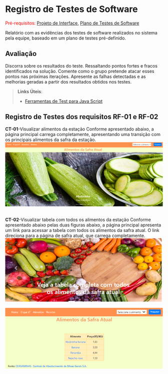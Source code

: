 # Registro de Testes de Software

<span style="color:red">Pré-requisitos: <a href="3-Projeto de Interface.md"> Projeto de Interface</a></span>, <a href="8-Plano de Testes de Software.md"> Plano de Testes de Software</a>

Relatório com as evidências dos testes de software realizados no sistema pela equipe, baseado em um plano de testes pré-definido.

## Avaliação

Discorra sobre os resultados do teste. Ressaltando pontos fortes e fracos identificados na solução. Comente como o grupo pretende atacar esses pontos nas próximas iterações. Apresente as falhas detectadas e as melhorias geradas a partir dos resultados obtidos nos testes.

> **Links Úteis**:
>
> - [Ferramentas de Test para Java Script](https://geekflare.com/javascript-unit-testing/)

## Registro de Testes dos requisitos RF-01 e RF-02

**CT-01**-Visualizar alimentos da estação
Conforme apresentado abaixo, a página principal carrega completamente, apresentando uma transição com os principais alimentos da safra da estação.
<br>
<img src="img/rf_01.png">
<br><br>

**CT-02**-Visualizar tabela com todos os alimentos da estação
Conforme apresentado abaixo  pelas duas figuras abaixo, a página principal apresenta um link para acessar a tabela com todos os alimentos da safra atual. O link direciona para a página de safra atual, que carrega completamente.
<br>
<img src="img/rf_01_3.png">
<br><br>
<img src="img/rf_01_1.png">
